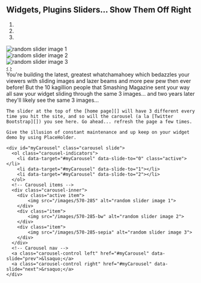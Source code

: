 ## Widgets, Plugins Sliders... Show Them Off Right ##

<div class="row-fluid">
  <div class="span6" markdown="1">
    <div id="myCarousel" class="carousel slide">
      <ol class="carousel-indicators">
        <li data-target="#myCarousel" data-slide-to="0" class="active"></li>
        <li data-target="#myCarousel" data-slide-to="1"></li>
        <li data-target="#myCarousel" data-slide-to="2"></li>
      </ol>
      <!-- Carousel items -->
      <div class="carousel-inner">
        <div class="active item">
            <img src="/images/570-285" alt="random slider image 1">
        </div>
        <div class="item">
            <img src="/images/570-285-bw" alt="random slider image 2">
        </div>
        <div class="item">
            <img src="/images/570-285-sepia" alt="random slider image 3">
        </div>
      </div>
      <!-- Carousel nav -->
      <a class="carousel-control left" href="#myCarousel" data-slide="prev">&lsaquo;</a>
      <a class="carousel-control right" href="#myCarousel" data-slide="next">&rsaquo;</a>
    </div>
  </div>

  <div class="span6" markdown="1">
    You're building the latest, greatest whatchamahoey which bedazzles your viewers with sliding images and lazer beams and more pew pew then ever before! But the 10 kagillion people that Smashing Magazine sent your way all saw your widget sliding through the same 3 images... and two years later they'll likely see the same 3 images...

    The slider at the top of the [home page][] will have 3 different every time you hit the site, and so will the carousel (a la [Twitter Bootstrap][]) you see here. Go ahead... refresh the page a few times.

    Give the illusion of constant maintenance and up keep on your widget demo by using PlaceHolder. 
  </div>
</div>

    <div id="myCarousel" class="carousel slide">
      <ol class="carousel-indicators">
        <li data-target="#myCarousel" data-slide-to="0" class="active"></li>
        <li data-target="#myCarousel" data-slide-to="1"></li>
        <li data-target="#myCarousel" data-slide-to="2"></li>
      </ol>
      <!-- Carousel items -->
      <div class="carousel-inner">
        <div class="active item">
            <img src="/images/570-285" alt="random slider image 1">
        </div>
        <div class="item">
            <img src="/images/570-285-bw" alt="random slider image 2">
        </div>
        <div class="item">
            <img src="/images/570-285-sepia" alt="random slider image 3">
        </div>
      </div>
      <!-- Carousel nav -->
      <a class="carousel-control left" href="#myCarousel" data-slide="prev">&lsaquo;</a>
      <a class="carousel-control right" href="#myCarousel" data-slide="next">&rsaquo;</a>
    </div>

[home page]: / "PlaceHolder home page"
[Twitter Bootstrap]: http://twitter.github.com/bootstrap/ "Twitter Bootstrap"